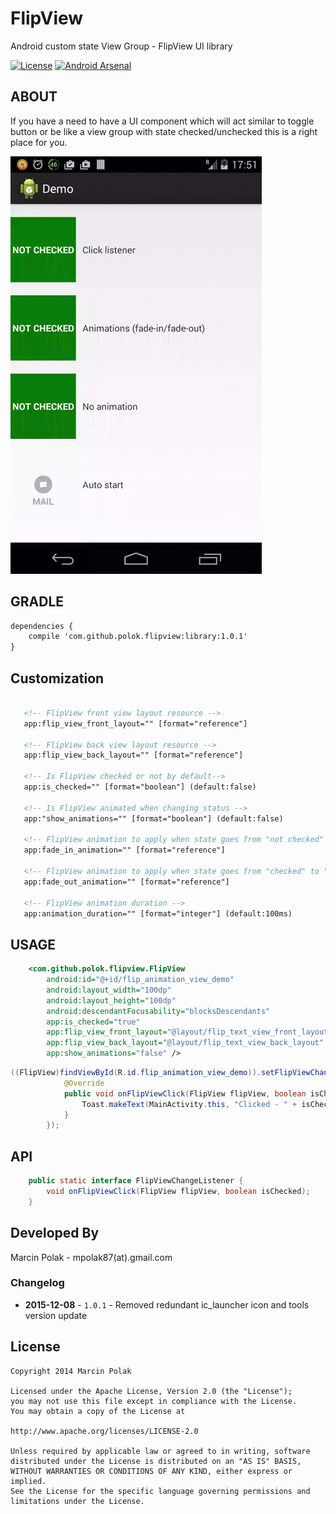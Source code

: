 FlipView
========
Android custom state View Group - FlipView UI library

[![License](https://img.shields.io/badge/license-Apache%202-blue.svg)](https://www.apache.org/licenses/LICENSE-2.0) [![Android Arsenal](https://img.shields.io/badge/Android%20Arsenal-FlipView-brightgreen.svg?style=flat)](https://android-arsenal.com/details/1/1073)


ABOUT
------
If you have a need to have a UI component which will act similar to toggle button or be like a view group with state checked/unchecked this is a right place for you.


![image](art/flip_view_demo.gif)


GRADLE
------

```xml
dependencies {
    compile 'com.github.polok.flipview:library:1.0.1'
}
```

Customization
------

```xml

   <!-- FlipView front view layout resource -->
   app:flip_view_front_layout="" [format="reference"]

   <!-- FlipView back view layout resource -->
   app:flip_view_back_layout="" [format="reference"]

   <!-- Is FlipView checked or not by default-->
   app:is_checked="" [format="boolean"] (default:false)

   <!-- Is FlipView animated when changing status -->
   app:"show_animations="" [format="boolean"] (default:false)

   <!-- FlipView animation to apply when state goes from "not checked" to "checked" -->
   app:fade_in_animation="" [format="reference"]

   <!-- FlipView animation to apply when state goes from "checked" to "not checked" -->
   app:fade_out_animation="" [format="reference"]

   <!-- FlipView animation duration -->
   app:animation_duration="" [format="integer"] (default:100ms)
```

USAGE
------

```xml
    <com.github.polok.flipview.FlipView
        android:id="@+id/flip_animation_view_demo"
        android:layout_width="100dp"
        android:layout_height="100dp"
        android:descendantFocusability="blocksDescendants"
        app:is_checked="true"
        app:flip_view_front_layout="@layout/flip_text_view_front_layout"
        app:flip_view_back_layout="@layout/flip_text_view_back_layout"
        app:show_animations="false" />
```

```java
((FlipView)findViewById(R.id.flip_animation_view_demo)).setFlipViewChangeListener(new FlipView.FlipViewChangeListener() {
            @Override
            public void onFlipViewClick(FlipView flipView, boolean isChecked) {
                Toast.makeText(MainActivity.this, "Clicked - " + isChecked, Toast.LENGTH_SHORT).show();
            }
        });
```

API
------

```java
    public static interface FlipViewChangeListener {
        void onFlipViewClick(FlipView flipView, boolean isChecked);
    }
```

Developed By
------------
Marcin Polak - mpolak87(at).gmail.com

### Changelog

- **2015-12-08** - `1.0.1` - Removed redundant ic_launcher icon and tools version update

License
----------

```
Copyright 2014 Marcin Polak

Licensed under the Apache License, Version 2.0 (the "License");
you may not use this file except in compliance with the License.
You may obtain a copy of the License at

http://www.apache.org/licenses/LICENSE-2.0

Unless required by applicable law or agreed to in writing, software
distributed under the License is distributed on an "AS IS" BASIS,
WITHOUT WARRANTIES OR CONDITIONS OF ANY KIND, either express or implied.
See the License for the specific language governing permissions and
limitations under the License.
```
